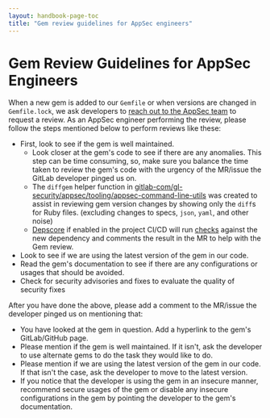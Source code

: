 ```yaml
---
layout: handbook-page-toc
title: "Gem review guidelines for AppSec engineers"
---
```


# Gem Review Guidelines for AppSec Engineers

When a new gem is added to our `Gemfile` or when versions are changed in `Gemfile.lock`, we ask developers to [reach out to the AppSec team](https://docs.gitlab.com/ee/development/gemfile.html#request-an-appsec-review) to request a review. As an AppSec engineer performing the review, please follow the steps mentioned below to perform reviews like these:

- First, look to see if the gem is well maintained.
   - Look closer at the gem's code to see if there are any anomalies. This step can be time consuming, so, make sure you balance the time taken to review the gem's code with the urgency of the MR/issue the GitLab developer pinged us on.
    - The `diffgem` helper function in [gitlab-com/gl-security/appsec/tooling/appsec-command-line-utils](https://gitlab.com/gitlab-com/gl-security/appsec/tooling/appsec-command-line-utils) was created to assist in reviewing gem version changes by showing only the `diff`s for Ruby files. (excluding changes to specs, `json`, `yaml`, and other noise)
    - [Depscore](https://gitlab.com/gitlab-com/gl-security/appsec/tooling/depscore) if enabled in the project CI/CD will run [checks](https://gitlab.com/gitlab-com/gl-security/appsec/tooling/depscore#the-following-checks-are-carried-out-on-a-newly-introduced-ruby-gem) against the new dependency and comments the result in the MR to help with the Gem review. 
- Look to see if we are using the latest version of the gem in our code.
- Read the gem's documentation to see if there are any configurations or usages that should be avoided.
- Check for security advisories and fixes to evaluate the quality of security fixes

After you have done the above, please add a comment to the MR/issue the developer pinged us on mentioning that:
- You have looked at the gem in question. Add a hyperlink to the gem's GitLab/GitHub page. 
- Please mention if the gem is well maintained. If it isn't, ask the developer to use alternate gems to do the task they would like to do.
- Please mention if we are using the latest version of the gem in our code. If that isn't the case, ask the developer to move to the latest version.
- If you notice that the developer is using the gem in an insecure manner, recommend secure usages of the gem or disable any insecure configurations in the gem by pointing the developer to the gem's documentation.
